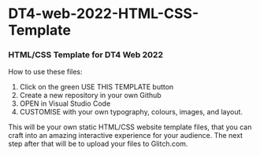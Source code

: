 # DT4-web-2022-HTML-CSS-Template

### HTML/CSS Template for DT4 Web 2022

How to use these files:
1. Click on the green USE THIS TEMPLATE button
2. Create a new repository in your own Github
3. OPEN in Visual Studio Code
4. CUSTOMISE with your own typography, colours, images, and layout.

This will be your own static HTML/CSS website template files, that you can craft into an amazing interactive experience for your audience.
The next step after that will be to upload your files to Glitch.com.
